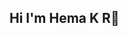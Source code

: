 ## Hi I'm Hema K R👋

<!--
**Hema-K-R/Hema-K-R** is a ✨ _special_ ✨ repository because its `README.md` (this file) appears on your GitHub profile.

Here are some ideas to get you started:

- 🔭 I’m currently working on ...
- 🌱 I’m currently learning **Web Development**
- 👯 I’m looking to collaborate on **beginner-friendly projects & hackathons**
- 💬 Ask me about **Python Basics , C , Java , HTML , CSS**
- 📫 How to reach me: -> Email: hemagowdakr06@gmail.com 
- ⚡ Fun fact:

### 🛠️ Languages and Tools 
<p>
<img  src="https://img.shields.io/badge/Python-3776AB?style=flat&logo=python&logoColor=white" />
<img  src="https://img.shields.io/badge/HTML5-E34F26?style=flat&logo=html5&logoColor=white" />
<img  src="https://img.shields.io/badge/CSS3-1572B6?style=flat&logo=css3&logoColor=white" />
</p>

### GitHub Stats 📊
![Hema's GItHub stats] (https://github-readme-stats.vercel.app/api?username=Hema-K-R&show_icons=true&theme=radical)

⭐From
[Hema-K-R](https://github.com/Hema-K-R)
-->
